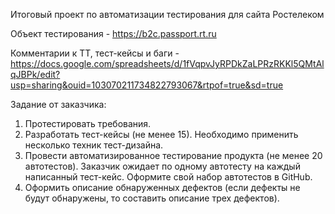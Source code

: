 Итоговый проект по автоматизации тестирования для сайта Ростелеком

Объект тестирования - https://b2c.passport.rt.ru

Комментарии к ТТ, тест-кейсы и баги - https://docs.google.com/spreadsheets/d/1fVqpvJyRPDkZaLPRzRKKl5QMtAlqJBPk/edit?usp=sharing&ouid=103070211734822793067&rtpof=true&sd=true

Задание от заказчика:
1) Протестировать требования.
2) Разработать тест-кейсы (не менее 15). Необходимо применить несколько техник тест-дизайна.
3) Провести автоматизированное тестирование продукта (не менее 20 автотестов). Заказчик ожидает по одному автотесту на каждый написанный тест-кейс. Оформите свой набор автотестов в GitHub.
4) Оформить описание обнаруженных дефектов (если дефекты не будут обнаружены, то составить описание трех дефектов).
